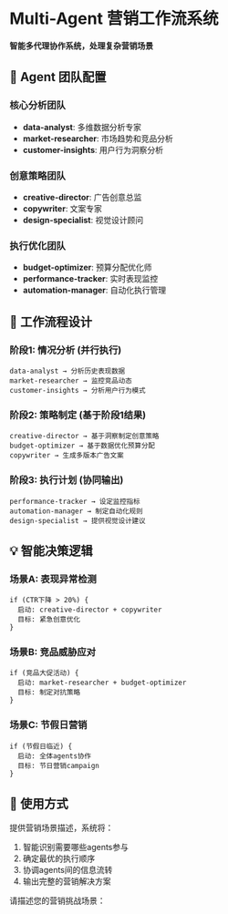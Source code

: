 # Multi-Agent 营销工作流系统

**智能多代理协作系统，处理复杂营销场景**

## 🧠 Agent 团队配置

### 核心分析团队
- **data-analyst**: 多维数据分析专家
- **market-researcher**: 市场趋势和竞品分析  
- **customer-insights**: 用户行为洞察分析

### 创意策略团队  
- **creative-director**: 广告创意总监
- **copywriter**: 文案专家
- **design-specialist**: 视觉设计顾问

### 执行优化团队
- **budget-optimizer**: 预算分配优化师
- **performance-tracker**: 实时表现监控
- **automation-manager**: 自动化执行管理

## 🔄 工作流程设计

### 阶段1: 情况分析 (并行执行)
```
data-analyst → 分析历史表现数据
market-researcher → 监控竞品动态  
customer-insights → 分析用户行为模式
```

### 阶段2: 策略制定 (基于阶段1结果)
```
creative-director → 基于洞察制定创意策略
budget-optimizer → 基于数据优化预算分配
copywriter → 生成多版本广告文案
```

### 阶段3: 执行计划 (协同输出)
```
performance-tracker → 设定监控指标
automation-manager → 制定自动化规则  
design-specialist → 提供视觉设计建议
```

## 💡 智能决策逻辑

### 场景A: 表现异常检测
```
if (CTR下降 > 20%) {
  启动: creative-director + copywriter
  目标: 紧急创意优化
}
```

### 场景B: 竞品威胁应对
```  
if (竞品大促活动) {
  启动: market-researcher + budget-optimizer
  目标: 制定对抗策略
}
```

### 场景C: 节假日营销
```
if (节假日临近) {
  启动: 全体agents协作
  目标: 节日营销campaign
}
```

## 🎯 使用方式

提供营销场景描述，系统将：
1. 智能识别需要哪些agents参与
2. 确定最优的执行顺序
3. 协调agents间的信息流转  
4. 输出完整的营销解决方案

请描述您的营销挑战场景：